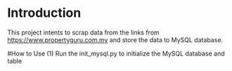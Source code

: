 # Introduction
This project intents to scrap data from the links from https://www.propertyguru.com.my and store the data to MySQL database.

#How to Use
(1) Run the init_mysql.py to initialize the MySQL database and table
